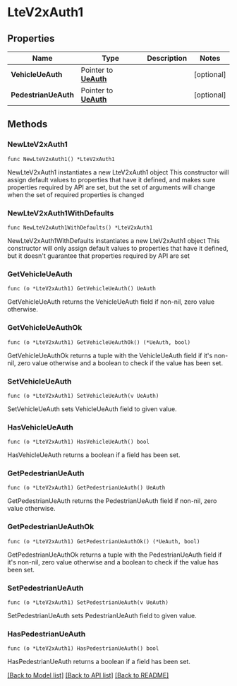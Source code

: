 # LteV2xAuth1

## Properties

Name | Type | Description | Notes
------------ | ------------- | ------------- | -------------
**VehicleUeAuth** | Pointer to [**UeAuth**](UeAuth.md) |  | [optional] 
**PedestrianUeAuth** | Pointer to [**UeAuth**](UeAuth.md) |  | [optional] 

## Methods

### NewLteV2xAuth1

`func NewLteV2xAuth1() *LteV2xAuth1`

NewLteV2xAuth1 instantiates a new LteV2xAuth1 object
This constructor will assign default values to properties that have it defined,
and makes sure properties required by API are set, but the set of arguments
will change when the set of required properties is changed

### NewLteV2xAuth1WithDefaults

`func NewLteV2xAuth1WithDefaults() *LteV2xAuth1`

NewLteV2xAuth1WithDefaults instantiates a new LteV2xAuth1 object
This constructor will only assign default values to properties that have it defined,
but it doesn't guarantee that properties required by API are set

### GetVehicleUeAuth

`func (o *LteV2xAuth1) GetVehicleUeAuth() UeAuth`

GetVehicleUeAuth returns the VehicleUeAuth field if non-nil, zero value otherwise.

### GetVehicleUeAuthOk

`func (o *LteV2xAuth1) GetVehicleUeAuthOk() (*UeAuth, bool)`

GetVehicleUeAuthOk returns a tuple with the VehicleUeAuth field if it's non-nil, zero value otherwise
and a boolean to check if the value has been set.

### SetVehicleUeAuth

`func (o *LteV2xAuth1) SetVehicleUeAuth(v UeAuth)`

SetVehicleUeAuth sets VehicleUeAuth field to given value.

### HasVehicleUeAuth

`func (o *LteV2xAuth1) HasVehicleUeAuth() bool`

HasVehicleUeAuth returns a boolean if a field has been set.

### GetPedestrianUeAuth

`func (o *LteV2xAuth1) GetPedestrianUeAuth() UeAuth`

GetPedestrianUeAuth returns the PedestrianUeAuth field if non-nil, zero value otherwise.

### GetPedestrianUeAuthOk

`func (o *LteV2xAuth1) GetPedestrianUeAuthOk() (*UeAuth, bool)`

GetPedestrianUeAuthOk returns a tuple with the PedestrianUeAuth field if it's non-nil, zero value otherwise
and a boolean to check if the value has been set.

### SetPedestrianUeAuth

`func (o *LteV2xAuth1) SetPedestrianUeAuth(v UeAuth)`

SetPedestrianUeAuth sets PedestrianUeAuth field to given value.

### HasPedestrianUeAuth

`func (o *LteV2xAuth1) HasPedestrianUeAuth() bool`

HasPedestrianUeAuth returns a boolean if a field has been set.


[[Back to Model list]](../README.md#documentation-for-models) [[Back to API list]](../README.md#documentation-for-api-endpoints) [[Back to README]](../README.md)


